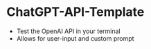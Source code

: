 # ChatGPT-API-Template
- Test the OpenAI API in your terminal 
- Allows for user-input and custom prompt